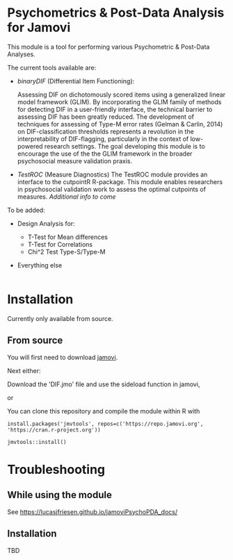 # Psychometrics & Post-Data Analysis for Jamovi

This module is a tool for performing various Psychometric & Post-Data Analyses.

The current tools available are:

- *binaryDIF* (Differential Item Functioning): 

   Assessing DIF on dichotomously scored items using a generalized linear model framework (GLIM). By incorporating the GLIM family of methods for detecting DIF in a user-friendly interface, the technical barrier to assessing DIF has been greatly reduced. The development of techniques for assessing of Type-M error rates (Gelman & Carlin, 2014) on DIF-classification thresholds represents a revolution in the interpretability of DIF-flagging, particularly in the context of low-powered research settings. The goal developing this module is to encourage the use of the the GLIM framework in the broader psychosocial measure validation praxis.

- *TestROC* (Measure Diagnostics)
    The TestROC module provides an interface to the cutpointR R-package. This module enables researchers in psychosocial validation work to assess the optimal cutpoints of measures. _Additional info to come_

To be added:
- Design Analysis for:
	- T-Test for Mean differences
	- T-Test for Correlations
	- Chi^2 Test Type-S/Type-M

- Everything else

<img src="docs/i1.png" class="img-responsive" alt="">


# Installation

Currently only available from source.

## From source

You will first need to download [jamovi](https://www.jamovi.org/download.html). 

Next either:

Download the 'DIF.jmo' file and use the sideload function in jamovi, 

or

You can clone this repository and compile the module within R with 

```
install.packages('jmvtools', repos=c('https://repo.jamovi.org', 'https://cran.r-project.org'))

jmvtools::install()

```

# Troubleshooting

## While using the module

See https://lucasjfriesen.github.io/jamoviPsychoPDA_docs/


## Installation

TBD
